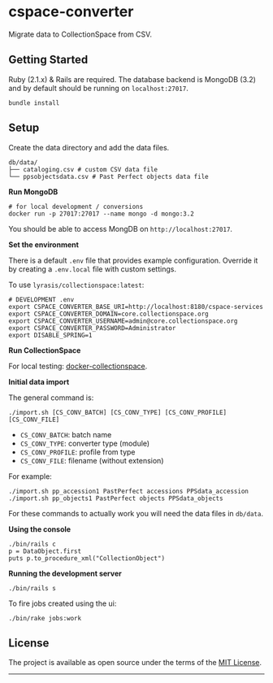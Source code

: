 # cspace-converter

Migrate data to CollectionSpace from CSV.

## Getting Started

Ruby (2.1.x) & Rails are required. The database backend is MongoDB (3.2) and by
default should be running on `localhost:27017`.

```
bundle install
```

## Setup

Create the data directory and add the data files.

```
db/data/
├── cataloging.csv # custom CSV data file
└── ppsobjectsdata.csv # Past Perfect objects data file
```

**Run MongoDB**

```
# for local development / conversions
docker run -p 27017:27017 --name mongo -d mongo:3.2
```

You should be able to access MongDB on `http://localhost:27017`.

**Set the environment**

There is a default `.env` file that provides example configuration. Override it
by creating a `.env.local` file with custom settings.

To use `lyrasis/collectionspace:latest`:

```
# DEVELOPMENT .env
export CSPACE_CONVERTER_BASE_URI=http://localhost:8180/cspace-services
export CSPACE_CONVERTER_DOMAIN=core.collectionspace.org
export CSPACE_CONVERTER_USERNAME=admin@core.collectionspace.org
export CSPACE_CONVERTER_PASSWORD=Administrator
export DISABLE_SPRING=1
```

**Run CollectionSpace**

For local testing: [docker-collectionspace](https://github.com/lyrasis/docker-collectionspace).

**Initial data import**

The general command is:

```
./import.sh [CS_CONV_BATCH] [CS_CONV_TYPE] [CS_CONV_PROFILE] [CS_CONV_FILE]
```

- `CS_CONV_BATCH`: batch name
- `CS_CONV_TYPE`: converter type (module)
- `CS_CONV_PROFILE`: profile from type
- `CS_CONV_FILE`: filename (without extension)

For example:

```
./import.sh pp_accession1 PastPerfect accessions PPSdata_accession
./import.sh pp_objects1 PastPerfect objects PPSdata_objects
```

For these commands to actually work you will need the data files in `db/data`.

**Using the console**

```
./bin/rails c
p = DataObject.first
puts p.to_procedure_xml("CollectionObject")
```

**Running the development server**

```
./bin/rails s
```

To fire jobs created using the ui:

```
./bin/rake jobs:work
```

## License

The project is available as open source under the terms of the [MIT License](http://opensource.org/licenses/MIT).

---

